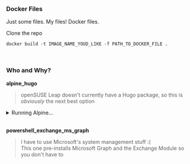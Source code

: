 
### Docker Files

Just some files.  My files!  Docker files.

Clone the repo
```shell
docker build -t IMAGE_NAME_YOUD_LIKE -f PATH_TO_DOCKER_FILE .
```

<br>

### Who and Why?

**alpine_hugo**
> openSUSE Leap doesn't currently have a Hugo package, so this is *obviously* the next best option

<details>
<summary>Running Alpine...</summary>

> Running the Hugo Alpine docker image & mounting the current directory
> ```shell
> docker run --mount src="$(pwd)",target=/test_container,type=bind -p 1313:1313 -it alpine/hugo
> cd test_container
> 
> ```
> 
> [The Hugo Quick Start Guide](https://gohugo.io/getting-started/quick-start/)
> 
> Running Hugo
> ```shell
> hugo server --bind=0.0.0.0
> ```
</details>

<br>

**powershell_exchange_ms_graph**
> I have to use Microsoft's system management stuff :(  
> This one pre-installs Microsoft Graph and the Exchange Module so you don't have to

